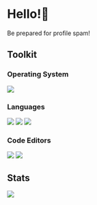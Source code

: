 # Hello!👋
Be prepared for profile spam!


## Toolkit
### Operating System
[![](https://img.shields.io/badge/-openSUSE%20Tumbleweed-yellowgreen?style=for-the-badge&logo=SUSE)](https://opensuse.org/)


### Languages
[![](https://img.shields.io/badge/-Rust-red?style=for-the-badge&logo=rust)](https://rust-lang.org/)
[![](https://img.shields.io/badge/-C%2B%2B-blue?style=for-the-badge&logo=cplusplus)](https://en.cppreference.com/w/)
[![](https://img.shields.io/badge/-Godot%20Engine-grey?style=for-the-badge&logo=godotengine&logoColor=white)](https://godotengine.org/en)


### Code Editors
[![](https://img.shields.io/badge/-Visual%20Studio%20Code-blue?style=for-the-badge&logo=visual-studio-code)](https://code.visualstudio.com/)
[![](https://img.shields.io/badge/-neovim-blue?style=for-the-badge&logo=neovim&logoColor=white)](https://neovim.io/)



## Stats
![](https://github-readme-stats.vercel.app/api?username=Pocco81&show_icons=true&bg_color=1e1e2e&text_color=cdd6f4&icon_color=cba6f7&title_color=94e2d5)

